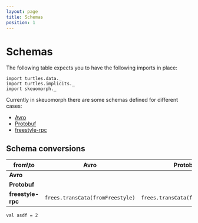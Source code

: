 ```yaml
---
layout: page
title: Schemas
position: 1
---
```


# Schemas

The following table expects you to have the following imports in
place:

```tut:silent
import turtles.data._
import turtles.implicits._
import skeuomorph._
```

Currently in skeuomorph there are some schemas defined for different
cases:

- [Avro][]
- [Protobuf][]
- [freestyle-rpc][]

## Schema conversions


| from\to           | **Avro**                         | **Protobuf**                     | **freestyle-rpc**                  |
|-------------------|----------------------------------|----------------------------------|------------------------------------|
| **Avro**          |                                  |                                  | `avro.transCata(fromAvro)`         |
| **Protobuf**      |                                  |                                  | `protobuf.transCata(fromProtobuf)` |
| **freestyle-rpc** | `frees.transCata(fromFreestyle)` | `frees.transCata(fromFreestyle)` |                                    |


```tut
val asdf = 2
```

[Avro]: https://avro.apache.org/
[Protobuf]: https://developers.google.com/protocol-buffers/
[freestyle-rpc]: http://frees.io/docs/rpc/quickstart
